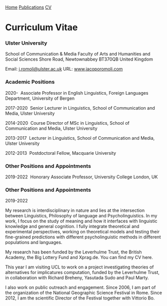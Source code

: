 <a href="https://jacoporomoli.github.io/Home/">Home</a>
<a href="https://jacoporomoli.github.io/Publications/">Publications</a>
<a href="https://jacoporomoli.github.io/CV/">CV</a>

# Curriculum Vitae
### Ulster University

School of Communication & Media
Faculty of Arts and Humanities and Social Sciences
Shore Road, 
Newtownabbey BT370QB
United Kingdom

Email: j.romoli@ulster.ac.uk
URL: www.jacoporomoli.com

### Academic Positions

2020-
 Associate Professor in English Linguistics, Foreign Languages Department, University of Bergen

2017-2020
 Senior Lecturer in Linguistics, School of Communication and Media, Ulster University

2014-2020
 Course Director of MSc in Linguistics, School of Communication and Media, Ulster University

2013-2017
 Lecturer in Linguistics, School of Communication and Media, Ulster University

2012-2013
 Postdoctoral Fellow, Macquarie University

### Other Positions and Appointments
2019-2022
 Honorary Associate Professor, University College London, UK
 
### Other Positions and Appointments
2019-2022

My research is interdisciplinary in nature and lies at the intersection between Linguistics, Philosophy of language and Psycholinguistics. In my work, I focus on the study of meaning and how it interfaces with linguistic knowledge and general cognition. I fully integrate theoretical and experimental perspectives, working on theoretical models and testing their fine-grained predictions with different psycholinguistic methods in different populations and languages.

My research has been funded by the  Leverhulme Trust, the British Academy, the Big Lottery Fund and Xprag.de.  You can find my CV here.

This year I am visiting UCL to work on a project investigating theories of alternatives for implicatures computation, funded by the Leverhulme Trust, in collaboration with Richard Breheny, Yasutada Sudo and Paul Marty.

I also work on public outreach and engagement. Since 2006, I am part of the organization of the National Geographic Science Festival in Rome. Since 2012, I am the scientific Director of the Festival together with Vittorio Bo.
